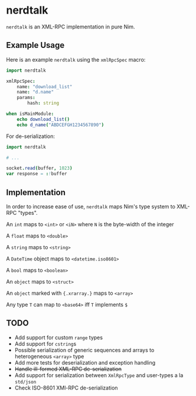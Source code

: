 # nerdtalk

`nerdtalk` is an XML-RPC implementation in pure Nim.

## Example Usage

Here is an example `nerdtalk` using the `xmlRpcSpec` macro:

```nim
import nerdtalk

xmlRpcSpec:
    name: "download_list"
    name: "d.name"
    params:
        hash: string

when isMainModule:
    echo download_list()
    echo d_name("ABDCEFGH1234567890")
```

For de-serialization:

```nim
import nerdtalk

# ...

socket.read(buffer, 1023)
var response = :!buffer
```

## Implementation

In order to increase ease of use, `nerdtalk` maps Nim's type system
to XML-RPC "types".

An `int` maps to `<int>` or `<iN>` where `N` is the byte-width of the integer

A `float` maps to `<double>`

A `string` maps to `<string>`

A `DateTime` object maps to `<datetime.iso8601>`

A `bool` maps to `<boolean>`

An `object` maps to `<struct>`

An `object` marked with  `{.xrarray.}` maps to `<array>`

Any type `T` can map to `<base64>` iff `T` implements `$`

## TODO

- Add support for custom `range` types
- Add support for `cstring`s
- Possible serialization of generic sequences and arrays to heterogeneous `<array>` type
- Add more tests for deserialization and exception handling
- ~~Handle ill-formed XML-RPC de-serialization~~
- Add support for serialization between `XmlRpcType` and user-types a la `std/json`
- Check ISO-8601 XMl-RPC de-serialization
